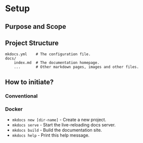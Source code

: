 # Setup

## Purpose and Scope

## Project Structure


    mkdocs.yml    # The configuration file.
    docs/
        index.md  # The documentation homepage.
        ...       # Other markdown pages, images and other files.

## How to initiate?

### Conventional

### Docker

* `mkdocs new [dir-name]` - Create a new project.
* `mkdocs serve` - Start the live-reloading docs server.
* `mkdocs build` - Build the documentation site.
* `mkdocs help` - Print this help message.

